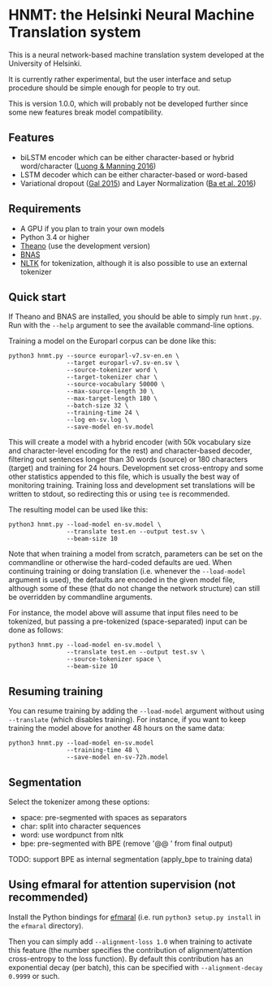 # HNMT: the Helsinki Neural Machine Translation system

This is a neural network-based machine translation system developed
at the University of Helsinki.

It is currently rather experimental, but the user interface and setup
procedure should be simple enough for people to try out.

This is version 1.0.0, which will probably not be developed further since some
new features break model compatibility.

## Features

* biLSTM encoder which can be either character-based or hybrid word/character
  ([Luong & Manning 2016](http://arxiv.org/abs/1604.00788))
* LSTM decoder which can be either character-based or word-based
* Variational dropout ([Gal 2015](http://arxiv.org/abs/1512.05287))
  and Layer Normalization ([Ba et al. 2016](https://arxiv.org/abs/1607.06450))

## Requirements

* A GPU if you plan to train your own models
* Python 3.4 or higher
* [Theano](http://deeplearning.net/software/theano/) (use the development
  version)
* [BNAS](https://github.com/robertostling/bnas)
* [NLTK](http://www.nltk.org/) for tokenization, although it is also possible
  to use an external tokenizer

## Quick start

If Theano and BNAS are installed, you should be able to simply run
`hnmt.py`. Run with the `--help` argument to see the available command-line
options.

Training a model on the Europarl corpus can be done like this:

    python3 hnmt.py --source europarl-v7.sv-en.en \
                    --target europarl-v7.sv-en.sv \
                    --source-tokenizer word \
                    --target-tokenizer char \
                    --source-vocabulary 50000 \
                    --max-source-length 30 \
                    --max-target-length 180 \
                    --batch-size 32 \
                    --training-time 24 \
                    --log en-sv.log \
                    --save-model en-sv.model

This will create a model with a hybrid encoder (with 50k vocabulary size and
character-level encoding for the rest) and character-based
decoder, filtering out sentences longer than 30 words (source) or 180
characters (target) and training for 24 hours. Development set cross-entropy
and some other statistics appended to this file, which is usually the best way
of monitoring training. Training loss and development set translations will be
written to stdout, so redirecting this or using `tee` is recommended.

The resulting model can be used like this:

    python3 hnmt.py --load-model en-sv.model \
                    --translate test.en --output test.sv \
                    --beam-size 10

Note that when training a model from scratch, parameters can be set on the
commandline or otherwise the hard-coded defaults are ued. When continuing
training or doing translation (i.e. whenever the ``--load-model`` argument is
used), the defaults are encoded in the given model file, although some of
these (that do not change the network structure) can still be overridden by
commandline arguments.

For instance, the model above will assume that input files need to be
tokenized, but passing a pre-tokenized (space-separated) input can be done as
follows:

    python3 hnmt.py --load-model en-sv.model \
                    --translate test.en --output test.sv \
                    --source-tokenizer space \
                    --beam-size 10

## Resuming training

You can resume training by adding the `--load-model` argument without using
`--translate` (which disables training). For instance, if you want to keep
training the model above for another 48 hours on the same data:

    python3 hnmt.py --load-model en-sv.model
                    --training-time 48 \
                    --save-model en-sv-72h.model

## Segmentation

Select the tokenizer among these options:

* space: pre-segmented with spaces as separators
* char: split into character sequences
* word: use wordpunct from nltk
* bpe: pre-segmented with BPE (remove '@@ ' from final output)

TODO: support BPE as internal segmentation (apply_bpe to training data)

## Using efmaral for attention supervision (not recommended)

Install the Python bindings for
[efmaral](https://github.com/robertostling/efmaral) (i.e. run
`python3 setup.py install` in the `efmaral` directory).

Then you can simply add `--alignment-loss 1.0` when training to activate this
feature (the number specifies the contribution of alignment/attention
cross-entropy to the loss function). By default this contribution has an
exponential decay (per batch), this can be specified with
`--alignment-decay 0.9999` or such.

